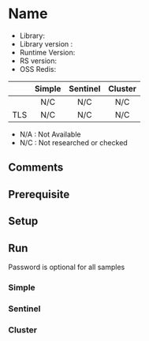  # Name 
* Library: 
* Library version : 
* Runtime Version: 
* RS version: 
* OSS Redis:

|     | Simple | Sentinel| Cluster|
|:--- |:---:   |:---:    |:---:   |
|     | N/C    | N/C     | N/C    |
| TLS | N/C    | N/C     | N/C    | 

* N/A : Not Available
* N/C : Not researched or checked
## Comments

## Prerequisite

## Setup

## Run
Password is optional for all samples

### Simple

### Sentinel 

### Cluster

